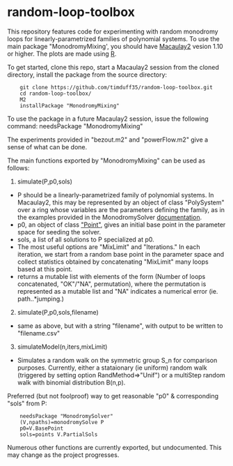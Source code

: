 # random-loop-toolbox

This repository features code for experimenting with random monodromy loops for linearly-parametrized families of polynomial systems. To use the main package "MonodromyMixing', you should have [Macaulay2](http://www2.macaulay2.com/Macaulay2/) vesion 1.10 or higher. The plots are made using [R](https://www.r-project.org/).

To get started, clone this repo, start a Macaulay2 session from the cloned directory, install the package from the source directory:

        git clone https://github.com/timduff35/random-loop-toolbox.git
        cd random-loop-toolbox/
        M2
        installPackage "MonodromyMixing"

To use the package in a future Macaulay2 session, issue the following command:
        needsPackage "MonodromyMixing"

The experiments provided in "bezout.m2" and "powerFlow.m2" give a sense of what can be done. 

The main functions exported by "MonodromyMixing" can be used as follows:

1. simulate(P,p0,sols)
  * P should be a linearly-parametrized family of polynomial systems. In Macaulay2, this may be represented by an object of class "PolySystem" over a ring whose variables are the parameters defining the family, as in the examples provided in the MonodromySolver [documentation](http://www2.macaulay2.com/Macaulay2/doc/Macaulay2..*1.11/share/doc/Macaulay2/MonodromySolver/html/_solve__Family.html).
  * p0, an object of class ["Point"](https://faculty.math.illinois.edu/Macaulay2/doc/Macaulay2..*1.10/share/doc/Macaulay2/NAGtypes/html/___Point.html), gives an initial base point in the parameter space for seeding the solver. 
  * sols, a list of all solutions to P specialized at p0.
  * The most useful options are "MixLimit" and "Iterations." In each iteration, we start from a random base point in the parameter space and collect statistics obtained by concatenating "MixLimit" many loops based at this point. 
  * returns a mutable list with elements of the form (Number of loops concatenated, "OK"/"NA", permutation), where the permutation is represented as a mutable list and "NA" indicates a numerical error (ie. path..*jumping.)
2. simulate(P,p0,sols,filename)
  * same as above, but with a string "filename", with output to be written to "filename.csv"
3. simulateModel(n,iters,mixLimit)
  * Simulates a random walk on the symmetric group S_n for comparison purposes. Currently, either a stataionary (ie uniform) random walk (triggered by setting option RandMethod=>"Unif") or a multiStep random walk with binomial distribution B(n,p). 


Preferred (but not foolproof) way to get reasonable "p0" & corresponding "sols" from P:

        needsPackage "MonodromySolver"
        (V,npaths)=monodromySolve P
        p0=V.BasePoint
        sols=points V.PartialSols

Numerous other functions are currently exported, but undocumented. This may change as the project progresses.